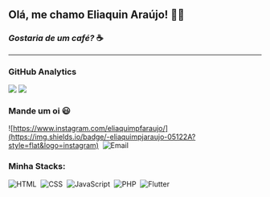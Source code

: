<!-- - 👋 Hi, I’m @eliaquinn
- 👀 I’m interested in development
- 🌱 I’m currently learning javascript, php, flutter.
- 💞️ I’m looking to collaborate on ...
- 📫 How to reach me ... -->
## Olá, me chamo Eliaquin Araújo! 👋😎
### *Gostaria de um café?* ☕
---
### GitHub Analytics
![](https://github-readme-stats.vercel.app/api?username=eliaquinn&show_icons=true&theme=nightowl)
![](https://github-readme-stats.vercel.app/api/top-langs/?username=eliaquinn&layout=compact&theme=nightowl&hide_borderr=true)
### Mande um oi 😃
![https://www.instagram.com/eliaquimpfaraujo/](https://img.shields.io/badge/-eliaquimpjaraujo-05122A?style=flat&logo=instagram)&nbsp;
![Email](https://img.shields.io/badge/eliaquimunderlinejordan-05122A/?style=flat&logo=gmail)&nbsp;

### Minha Stacks:
![HTML](https://img.shields.io/badge/-HTML-05122A?style=flat&logo=HTML5)&nbsp;
![CSS](https://img.shields.io/badge/-CSS-05122A?style=flat&logo=CSS3&logoColor=1572B6)&nbsp;
![JavaScript](https://img.shields.io/badge/-JavaScript-05122A?style=flat&logo=javascript)&nbsp;
![PHP](https://img.shields.io/badge/-PHP-05122A?style=flat&logo=php)&nbsp;
![Flutter](https://img.shields.io/badge/-Flutter-05122A?style=flat&logo=flutter)&nbsp;


<!---
eliaquinn/eliaquinn is a ✨ special ✨ repository because its `README.md` (this file) appears on your GitHub profile.
You can click the Preview link to take a look at your changes.
--->
